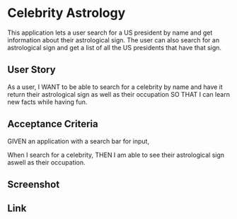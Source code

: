 # Celebrity Astrology
This application lets a user search for a US president by name and get information about their astrological sign. The user can also search for an astrological sign and get a list of all the US presidents that have that sign.

## User Story

As a user, I WANT to be able to search for a celebrity by name and have it return their astrological sign as well as their occupation SO THAT I can learn new facts while having fun.

## Acceptance Criteria

GIVEN an application with a search bar for input,

When I search for a celebrity,
THEN I am able to see their astrological sign aswell as their occupation.

## Screenshot

## Link
